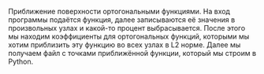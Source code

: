 Приближение поверхности ортогональными функциями.
На вход программы подаётся функция, далее записываются её значения в произвольных узлах и какой-то процент выбрасывается. После этого мы находим коэффициенты для ортогональных функций, которыми мы хотим приблизить эту функцию во всех узлах в L2 норме. Далее мы получаем файл с точками приближённой функции, который мы строим в Python.
